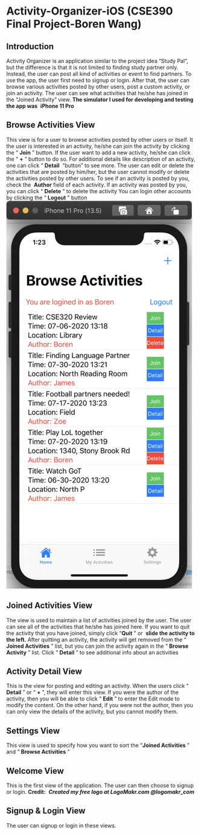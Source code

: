# Activity-Organizer-iOS (CSE390 Final Project-Boren Wang)

## Introduction

Activity Organizer is an application similar to the project idea “Study Pal”, but the difference is that it is not limited to
finding study partner only. Instead, the user can post all kind of activities or event to find partners. To use the app, the
user first need to signup or login. After that, the user can browse various activities posted by other users, post a
custom activity, or join an activity. The user can see what activities that he/she has joined in the “Joined Activity”
view.
**The simulator I used for developing and testing the app was** ​ **iPhone 11 Pro**

## Browse Activities View

This view is for a user to browse activities posted by other users or itself.
It the user is interested in an activity, he/she can join the activity by clicking the “​ **Join** ​” button.
If the user want to add a new activity, he/she can click the “​ **+** ​” button to do so.
For additional details like description of an activity, one can click “​ **Detail** ​ “button” to see more.
The user can edit or delete the activities that are posted by him/her, but the user cannot modify or delete the activities
posted by other users.
To see if an activity is posted by you, check the ​ **Author** ​ field of each activity.
If an activity was posted by you, you can click “​ **Delete** ​” to delete the activity
You can login other accounts by clicking the “​ **Logout** ​” button
![alt text](https://github.com/Boren-Wang/Activity-Organizer-iOS/blob/master/Browse%20Activity%20View.png?raw=true)


## Joined Activities View

The view is used to maintain a list of activities joined by the user. The user can see all of the activities that he/she has
joined here.
If you want to quit the activity that you have joined, simply click “​ **Quit** ​” or ​ **slide the activity to the left.**
After quitting an activity, the activity will get removed from the “​ **Joined Activities** ​” list, but you can join the activity
again in the “​ **Browse Activity** ​” list.
Click “​ **Detail** ​” to see additional info about an activities


## Activity Detail View

This is the view for posting and editing an activity. When the users click “​ **Detail** ​” or “​ **+** ​”, they will enter this view.
If you were the author of the activity, then you will be able to click “​ **Edit** ​” to enter the Edit mode to modify the content.
On the other hand, if you were not the author, then you can only view the details of the activity, but you cannot modify
them.


## Settings View

This view is used to specify how you want to sort the “​ **Joined Activities** ​” and “​ **Browse Activities** ​”


## Welcome View

This is the first view of the application. The user can then choose to signup or login.
**Credit:** ​ **_Created my free logo at LogoMakr.com @logomakr_com_**


## Signup & Login View

The user can signup or login in these views.



